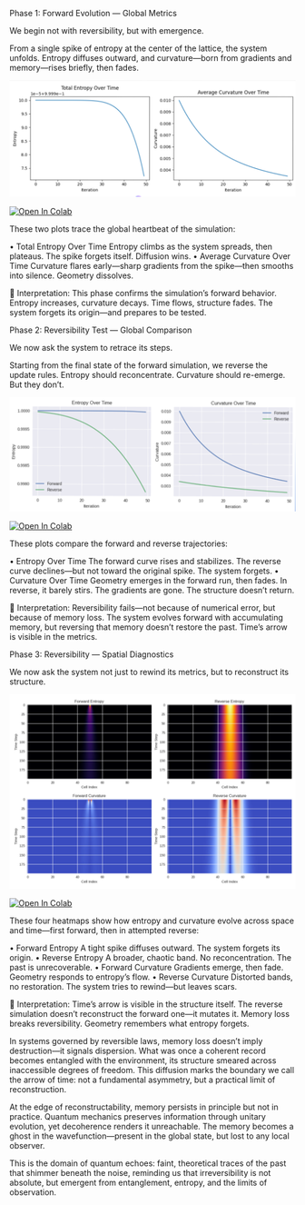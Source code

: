 Phase 1: Forward Evolution — Global Metrics

We begin not with reversibility, but with emergence.

From a single spike of entropy at the center of the lattice, the system unfolds. Entropy diffuses outward, and curvature—born from gradients and memory—rises briefly, then fades.

![Figure 1: Forwards Evolurtion](Figures/Time001.png)

[![Open In Colab](https://colab.research.google.com/assets/colab-badge.svg)](https://colab.research.google.com/github/chrishg23-jpg/HES-benchmark/blob/main/Times_Arrow.ipynb)


These two plots trace the global heartbeat of the simulation:

• Total Entropy Over Time
Entropy climbs as the system spreads, then plateaus. The spike forgets itself. Diffusion wins.
• Average Curvature Over Time
Curvature flares early—sharp gradients from the spike—then smooths into silence. Geometry dissolves.

🧠 Interpretation:
This phase confirms the simulation’s forward behavior. Entropy increases, curvature decays. Time flows, structure fades. The system forgets its origin—and prepares to be tested.


Phase 2: Reversibility Test — Global Comparison

We now ask the system to retrace its steps.

Starting from the final state of the forward simulation, we reverse the update rules. Entropy should reconcentrate. Curvature should re-emerge. But they don’t.

![Figure 2: Reversabilty Test](Figures/Time002.png)

[![Open In Colab](https://colab.research.google.com/assets/colab-badge.svg)](https://colab.research.google.com/github/chrishg23-jpg/HES-benchmark/blob/main/TimesArrowReversed.ipynb)

These plots compare the forward and reverse trajectories:

• Entropy Over Time
The forward curve rises and stabilizes. The reverse curve declines—but not toward the original spike. The system forgets.
• Curvature Over Time
Geometry emerges in the forward run, then fades. In reverse, it barely stirs. The gradients are gone. The structure doesn’t return.


🧠 Interpretation:
Reversibility fails—not because of numerical error, but because of memory loss. The system evolves forward with accumulating memory, but reversing that memory doesn’t restore the past. Time’s arrow is visible in the metrics.


Phase 3: Reversibility — Spatial Diagnostics

We now ask the system not just to rewind its metrics, but to reconstruct its structure.

![Figure 3: Reversabilty Test](Figures/Time003.png)

[![Open In Colab](https://colab.research.google.com/assets/colab-badge.svg)](https://colab.research.google.com/github/chrishg23-jpg/HES-benchmark/blob/main/TimesArrowReversed002.ipynb)


These four heatmaps show how entropy and curvature evolve across space and time—first forward, then in attempted reverse:

• Forward Entropy
A tight spike diffuses outward. The system forgets its origin.
• Reverse Entropy
A broader, chaotic band. No reconcentration. The past is unrecoverable.
• Forward Curvature
Gradients emerge, then fade. Geometry responds to entropy’s flow.
• Reverse Curvature
Distorted bands, no restoration. The system tries to rewind—but leaves scars.


🧠 Interpretation:
Time’s arrow is visible in the structure itself. The reverse simulation doesn’t reconstruct the forward one—it mutates it. Memory loss breaks reversibility. Geometry remembers what entropy forgets.

In systems governed by reversible laws, memory loss doesn’t imply destruction—it signals dispersion. What was once a coherent record becomes entangled with the environment, its structure smeared across inaccessible degrees of freedom. This diffusion marks the boundary we call the arrow of time: not a fundamental asymmetry, but a practical limit of reconstruction.

At the edge of reconstructability, memory persists in principle but not in practice. Quantum mechanics preserves information through unitary evolution, yet decoherence renders it unreachable. The memory becomes a ghost in the wavefunction—present in the global state, but lost to any local observer.

This is the domain of quantum echoes: faint, theoretical traces of the past that shimmer beneath the noise, reminding us that irreversibility is not absolute, but emergent from entanglement, entropy, and the limits of observation.
